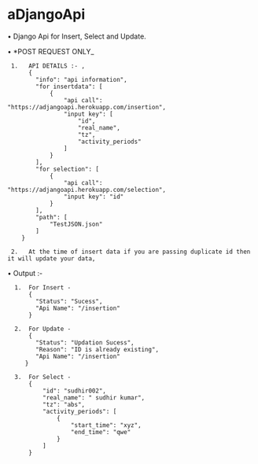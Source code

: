 # aDjangoApi


•    Django Api for Insert, Select and Update.

•    *POST REQUEST ONLY_

     1.   API DETAILS :- ,
          {
            "info": "api information",
            "for insertdata": [
                {
                    "api call": "https://adjangoapi.herokuapp.com/insertion",
                    "input key": [
                        "id",
                        "real_name",
                        "tz",
                        "activity_periods"
                    ]
                }
            ],
            "for selection": [
                {
                    "api call": "https://adjangoapi.herokuapp.com/selection",
                    "input key": "id"
                }
            ],
            "path": [
                "TestJSON.json"
            ]
        }
        
     2.   At the time of insert data if you are passing duplicate id then it will update your data,
     
•    Output :-
      
      1.  For Insert - 
          {
            "Status": "Sucess",
            "Api Name": "/insertion"
          }
          
      2.  For Update - 
          {
            "Status": "Updation Sucess",
            "Reason": "ID is already existing",
            "Api Name": "/insertion"
         }
         
      3.  For Select - 
          {
              "id": "sudhir002",
              "real_name": " sudhir kumar",
              "tz": "abs",
              "activity_periods": [
                  {
                      "start_time": "xyz",
                      "end_time": "qwe"
                  }
              ]
          }
          
         
